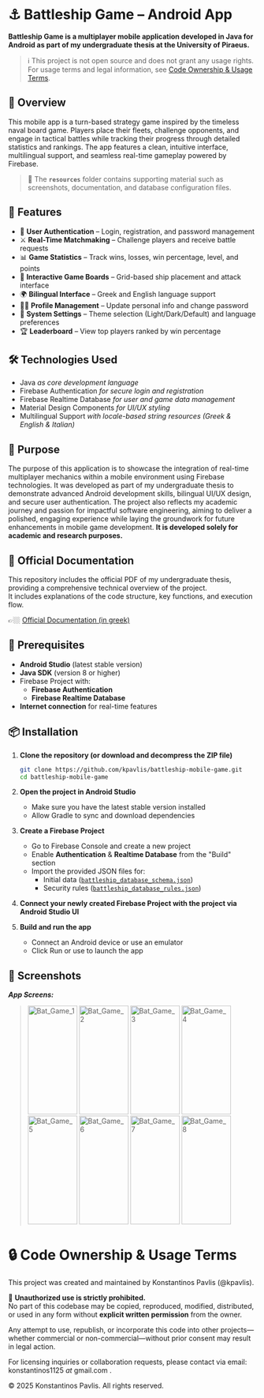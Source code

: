 # ⚓ Battleship Game – Android App

**Battleship Game is a multiplayer mobile application developed in Java for Android as part of my undergraduate thesis at the University of Piraeus.**

> ℹ️ This project is not open source and does not grant any usage rights.
> For usage terms and legal information, see [Code Ownership & Usage Terms](#-code-ownership--usage-terms).

## 📖 Overview

This mobile app is a turn-based strategy game inspired by the timeless naval board game. Players place their fleets, challenge opponents, and engage in tactical battles while tracking their progress through detailed statistics and rankings. The app features a clean, intuitive interface, multilingual support, and seamless real-time gameplay powered by Firebase.

> 📌 The **`resources`** folder contains supporting material such as screenshots, documentation, and database configuration files.

## 📱 Features

- 🔐 **User Authentication** – Login, registration, and password management  
- ⚔️ **Real-Time Matchmaking** – Challenge players and receive battle requests  
- 📊 **Game Statistics** – Track wins, losses, win percentage, level, and points  
- 🧭 **Interactive Game Boards** – Grid-based ship placement and attack interface  
- 🌍 **Bilingual Interface** – Greek and English language support  
- 🧑‍💼 **Profile Management** – Update personal info and change password  
- 🎨 **System Settings** – Theme selection (Light/Dark/Default) and language preferences  
- 🏆 **Leaderboard** – View top players ranked by win percentage

## 🛠️ Technologies Used

- Java _as core development language_
- Firebase Authentication _for secure login and registration_
- Firebase Realtime Database _for user and game data management_ 
- Material Design Components _for UI/UX styling_  
- Multilingual Support _with locale-based string resources (Greek & English & Italian)_

## 🎯 Purpose

The purpose of this application is to showcase the integration of real-time multiplayer mechanics within a mobile environment using Firebase technologies. It was developed as part of my undergraduate thesis to demonstrate advanced Android development skills, bilingual UI/UX design, and secure user authentication. The project also reflects my academic journey and passion for impactful software engineering, aiming to deliver a polished, engaging experience while laying the groundwork for future enhancements in mobile game development. **It is developed solely for academic and research purposes.**

## 📙 Official Documentation

This repository includes the official PDF of my undergraduate thesis, providing a comprehensive technical overview of the project.  
It includes explanations of the code structure, key functions, and execution flow.

👉🏼 [Official Documentation (in greek)](project_resources/docs/Documentation_gr.pdf)

## 🧰 Prerequisites

- **Android Studio** (latest stable version)
- **Java SDK** (version 8 or higher)
- Firebase Project with:
   - **Firebase Authentication**
   - **Firebase Realtime Database**
- **Internet connection** for real-time features

## 📦 Installation

1. **Clone the repository (or download and decompress the ZIP file)**
   ```bash
   git clone https://github.com/kpavlis/battleship-mobile-game.git
   cd battleship-mobile-game

2. **Open the project in Android Studio**
   - Make sure you have the latest stable version installed
   - Allow Gradle to sync and download dependencies

3. **Create a Firebase Project**
   - Go to Firebase Console and create a new project
   - Enable **Authentication** & **Realtime Database** from the "Build" section
   - Import the provided JSON files for:
      - Initial data (<a href="/project_resources/firebase_config/battleship_database_schema.json">`battleship_database_schema.json`</a>)
      - Security rules (<a href="/project_resources/firebase_config/battleship_database_rules.json">`battleship_database_rules.json`</a>)

4. **Connect your newly created Firebase Project with the project via Android Studio UI**

5. **Build and run the app**
   - Connect an Android device or use an emulator
   - Click Run or use  to launch the app


## 📸 Screenshots

**_App Screens:_**  
> <img width="100" height="220" alt="Bat_Game_1" src="resources/screenshots/welcome_login_screen.png" />
> <img width="100" height="220" alt="Bat_Game_2" src="resources/screenshots/registration_form_screen.png" />
> <img width="100" height="220" alt="Bat_Game_3" src="resources/screenshots/home_instructions_screen.png" />
> <img width="100" height="220" alt="Bat_Game_4" src="resources/screenshots/opponent_selection_screen.png" />
> <img width="100" height="220" alt="Bat_Game_5" src="resources/screenshots/battle_request_popup.png" />
> <img width="100" height="220" alt="Bat_Game_6" src="resources/screenshots/user_statistics_screen.png" />
> <img width="100" height="220" alt="Bat_Game_7" src="resources/screenshots/live_game_screen_1.png" />
> <img width="100" height="220" alt="Bat_Game_8" src="resources/screenshots/live_game_screen_2.png" />


# 🔒 Code Ownership & Usage Terms

This project was created and maintained by Konstantinos Pavlis (@kpavlis).

🚫 **Unauthorized use is strictly prohibited.**  
No part of this codebase may be copied, reproduced, modified, distributed, or used in any form without **explicit written permission** from the owner.

Any attempt to use, republish, or incorporate this code into other projects—whether commercial or non-commercial—without prior consent may result in legal action.

For licensing inquiries or collaboration requests, please contact via email: konstantinos1125 _at_ gmail.com .

© 2025 Konstantinos Pavlis. All rights reserved.
